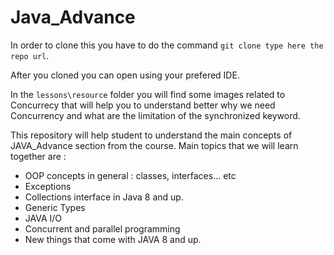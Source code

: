 # Java_Advance


In order to clone this you have to do the command `git clone type here the repo url`.

After you cloned you can open using your prefered IDE.

In the `lessons\resource` folder you will find some images related to Concurrecy that will help you to understand better why we need Concurrency and what are the limitation of the synchronized keyword.



This repository will help student to understand the main concepts of JAVA_Advance section from the course.
Main topics that we will learn together are :

  * OOP concepts in general : classes, interfaces... etc
  * Exceptions
  * Collections interface in Java 8 and up.
  * Generic Types
  * JAVA I/O
  * Concurrent and parallel programming
  * New things that come with JAVA 8 and up.
 

 
